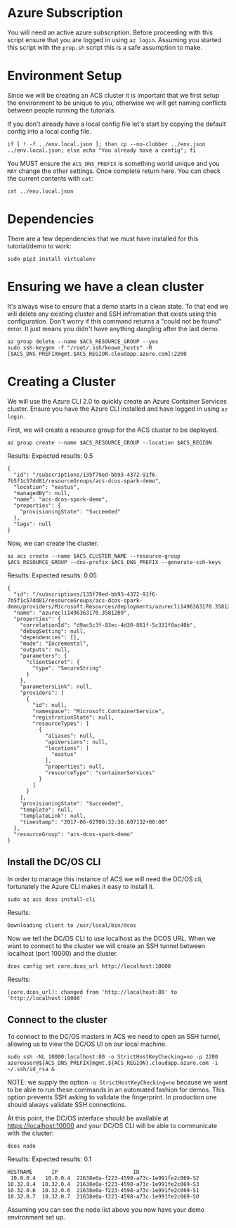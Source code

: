 # Azure Subscription

You will need an active azure subscription. Before proceeding with
this script ensure that you are logged in using `az login`. Assuming
you started this script with the `prep.sh` script this is a safe
assumption to make.

# Environment Setup

Since we will be creating an ACS cluster it is important that we first
setup the environment to be unique to you, otherwise we will get
naming conflicts between people running the tutorials. 

If you don't already have a local config file let's start by copying
the default config into a local config file.

```
if [ ! -f ../env.local.json ]; then cp --no-clobber ../env.json ../env.local.json; else echo "You already have a config"; fi
```

You MUST ensure the `ACS_DNS_PREFIX` is something world unique and you
`MAY` change the other settings. Once complete return here. You can
check the current contents with `cat`:

```
cat ../env.local.json
```

# Dependencies

There are a few dependencies that we must have installed for this
tutorial/demo to work:

```
sudo pip3 install virtualenv
```

# Ensuring we have a clean cluster

It's always wise to ensure that a demo starts in a clean state. To
that end we will delete any existing cluster and SSH infromation that
exists using this configuration. Don't worry if this command returns a
"could not be found" error. It just means you didn't have anything
dangling after the last demo.

```
az group delete --name $ACS_RESOURCE_GROUP --yes
sudo ssh-keygen -f "/root/.ssh/known_hosts" -R [$ACS_DNS_PREFIXmgmt.$ACS_REGION.cloudapp.azure.com]:2200
```

# Creating a Cluster

We will use the Azure CLI 2.0 to quickly create an Azure Container
Services cluster. Ensure you have the Azure CLI installed and have
logged in using `az login`. 

First, we will create a resource group for the ACS cluster to be
deployed.

```
az group create --name $ACS_RESOURCE_GROUP --location $ACS_REGION
```

Results: Expected results: 0.5

```
{
  "id": "/subscriptions/135f79ed-bb93-4372-91f6-7b5f1c57dd81/resourceGroups/acs-dcos-spark-demo",
  "location": "eastus",
  "managedBy": null,
  "name": "acs-dcos-spark-demo",
  "properties": {
    "provisioningState": "Succeeded"
  },
  "tags": null
}
```

Now, we can create the cluster.

```
az acs create --name $ACS_CLUSTER_NAME --resource-group $ACS_RESOURCE_GROUP --dns-prefix $ACS_DNS_PREFIX --generate-ssh-keys
```

Results: Expected results: 0.05

```
{
  "id": "/subscriptions/135f79ed-bb93-4372-91f6-7b5f1c57dd81/resourceGroups/acs-dcos-spark-demo/providers/Microsoft.Resources/deployments/azurecli1496363170.3581209",
  "name": "azurecli1496363170.3581209",
  "properties": {
    "correlationId": "d9ac5c3f-83ec-4d30-861f-5c331f8ac40b",
    "debugSetting": null,
    "dependencies": [],
    "mode": "Incremental",
    "outputs": null,
    "parameters": {
      "clientSecret": {
        "type": "SecureString"
      }
    },
    "parametersLink": null,
    "providers": [
      {
        "id": null,
        "namespace": "Microsoft.ContainerService",
        "registrationState": null,
        "resourceTypes": [
          {
            "aliases": null,
            "apiVersions": null,
            "locations": [
              "eastus"
            ],
            "properties": null,
            "resourceType": "containerServices"
          }
        ]
      }
    ],
    "provisioningState": "Succeeded",
    "template": null,
    "templateLink": null,
    "timestamp": "2017-06-02T00:32:36.607132+00:00"
  },
  "resourceGroup": "acs-dcos-spark-demo"
}
```

## Install the DC/OS CLI

In order to manage this instance of ACS we will need the DC/OS cli,
fortunately the Azure CLI makes it easy to install it.

```
sudo az acs dcos install-cli
```

Results:

```
Downloading client to /usr/local/bin/dcos
```

Now we tell the DC/OS CLI to use localhost as the DCOS URL. When we
want to connect to the cluster we will create an SSH tunnel between
localhost (port 10000) and the cluster.

```
dcos config set core.dcos_url http://localhost:10000
```

Results:

```
[core.dcos_url]: changed from 'http://localhost:80' to 'http://localhost:10000'
```

## Connect to the cluster

To connect to the DC/OS masters in ACS we need to open an SSH tunnel,
allowing us to view the DC/OS UI on our local machine.

```
sudo ssh -NL 10000:localhost:80 -o StrictHostKeyChecking=no -p 2200 azureuser@${ACS_DNS_PREFIX}mgmt.${ACS_REGION}.cloudapp.azure.com -i ~/.ssh/id_rsa &
```

NOTE: we supply the option `-o StrictHostKeyChecking=no` because we
want to be able to run these commands in an automated fashion for
demos. This option prevents SSH asking to validate the fingerprint. In
production one should always validate SSH connections.

At this point, the DC/OS interface should be available
at [https://localhost:10000](https://localhost:10000) and your DC/OS CLI will be
able to communicate with the cluster:

```
dcos node
```

Results:  Expected results: 0.1

```
HOSTNAME      IP                        ID
 10.0.0.4   10.0.0.4  21638e0a-f223-4598-a73c-1e991fe2c069-S2
10.32.0.4  10.32.0.4  21638e0a-f223-4598-a73c-1e991fe2c069-S3
10.32.0.6  10.32.0.6  21638e0a-f223-4598-a73c-1e991fe2c069-S1
10.32.0.7  10.32.0.7  21638e0a-f223-4598-a73c-1e991fe2c069-S0
```

Assuming you can see the node list above you now have your demo
environment set up.
